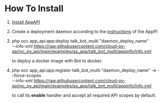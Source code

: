 How To Install
==============

1. [Install AppAPI](https://apps.nextcloud.com/apps/app_api)
2. Create a deployment daemon according to the [instructions](https://cloud-py-api.github.io/app_api/CreationOfDeployDaemon.html#create-deploy-daemon) of the AppPI
3. php occ app_api:app:deploy talk_bot_multi "daemon_deploy_name" \
--info-xml https://raw.githubusercontent.com/cloud-py-api/nc_py_api/main/examples/as_app/talk_bot_multi/appinfo/info.xml

    to deploy a docker image with Bot to docker.

4. php occ app_api:app:register talk_bot_multi "daemon_deploy_name" -e --force-scopes \
--info-xml https://raw.githubusercontent.com/cloud-py-api/nc_py_api/main/examples/as_app/talk_bot_multi/appinfo/info.xml

    to call its **enable** handler and accept all required API scopes by default.
